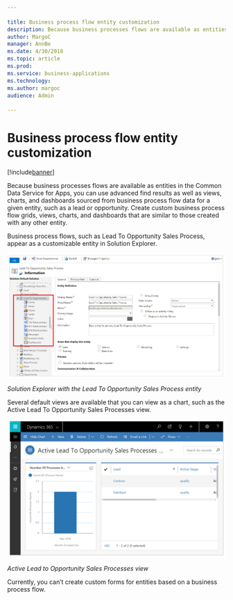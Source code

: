 ```yaml
---

title: Business process flow entity customization
description: Because business processes flows are available as entities in the Common Data Service for Apps, you can use advanced find results as well as views, charts, and dashboards sourced from business process flow data for a given entity, such as a lead or opportunity.
author: MargoC
manager: AnnBe
ms.date: 4/30/2018
ms.topic: article
ms.prod: 
ms.service: business-applications
ms.technology: 
ms.author: margoc
audience: Admin

---
```

#  Business process flow entity customization




[!include[banner](../../../includes/banner.md)]

Because business processes flows are available as entities in the Common Data
Service for Apps, you can use advanced find results as well as views, charts,
and dashboards sourced from business process flow data for a given entity, such
as a lead or opportunity. Create custom business process flow grids, views,
charts, and dashboards that are similar to those created with any other entity.

Business process flows, such as Lead To Opportunity Sales Process, appear as a
customizable entity in Solution Explorer.

![A screenshot of the Solution Explorer with the Lead To Opportunity Sales Process entity ](media/business-process-flow-entity-customization-1.png "A screenshot of the Solution Explorer with the Lead To Opportunity Sales Process entity ")
<!-- Picture 15 -->


*Solution Explorer with the Lead To Opportunity Sales Process entity*

Several default views are available that you can view as a chart, such as the
Active Lead To Opportunity Sales Processes view.

![A screenshot of the Active Lead to Opportunity Sales Processes view ](media/business-process-flow-entity-customization-2.png "A screenshot of the Active Lead to Opportunity Sales Processes view ")
<!-- Picture 16 -->


*Active Lead to Opportunity Sales Processes view*

Currently, you can’t create custom forms for entities based on a business
process flow.

